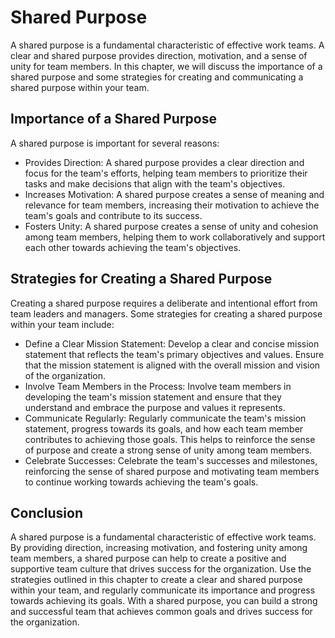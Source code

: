# Shared Purpose

A shared purpose is a fundamental characteristic of effective work teams. A clear and shared purpose provides direction, motivation, and a sense of unity for team members. In this chapter, we will discuss the importance of a shared purpose and some strategies for creating and communicating a shared purpose within your team.

## Importance of a Shared Purpose

A shared purpose is important for several reasons:

- Provides Direction: A shared purpose provides a clear direction and focus for the team's efforts, helping team members to prioritize their tasks and make decisions that align with the team's objectives.
- Increases Motivation: A shared purpose creates a sense of meaning and relevance for team members, increasing their motivation to achieve the team's goals and contribute to its success.
- Fosters Unity: A shared purpose creates a sense of unity and cohesion among team members, helping them to work collaboratively and support each other towards achieving the team's objectives.

## Strategies for Creating a Shared Purpose

Creating a shared purpose requires a deliberate and intentional effort from team leaders and managers. Some strategies for creating a shared purpose within your team include:

- Define a Clear Mission Statement: Develop a clear and concise mission statement that reflects the team's primary objectives and values. Ensure that the mission statement is aligned with the overall mission and vision of the organization.
- Involve Team Members in the Process: Involve team members in developing the team's mission statement and ensure that they understand and embrace the purpose and values it represents.
- Communicate Regularly: Regularly communicate the team's mission statement, progress towards its goals, and how each team member contributes to achieving those goals. This helps to reinforce the sense of purpose and create a strong sense of unity among team members.
- Celebrate Successes: Celebrate the team's successes and milestones, reinforcing the sense of shared purpose and motivating team members to continue working towards achieving the team's goals.

## Conclusion

A shared purpose is a fundamental characteristic of effective work teams. By providing direction, increasing motivation, and fostering unity among team members, a shared purpose can help to create a positive and supportive team culture that drives success for the organization. Use the strategies outlined in this chapter to create a clear and shared purpose within your team, and regularly communicate its importance and progress towards achieving its goals. With a shared purpose, you can build a strong and successful team that achieves common goals and drives success for the organization.
